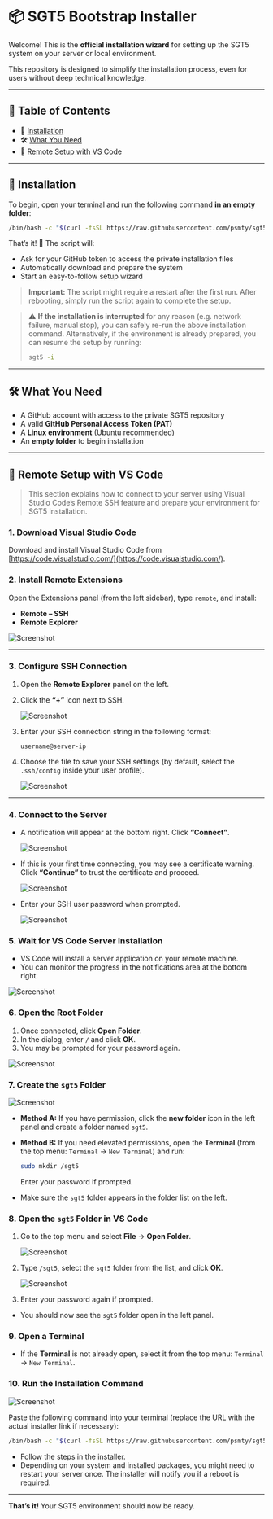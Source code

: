 # 📦 SGT5 Bootstrap Installer

Welcome!
This is the **official installation wizard** for setting up the SGT5 system on your server or local environment.

This repository is designed to simplify the installation process, even for users without deep technical knowledge.

---

## 📑 Table of Contents

* 🚀 [Installation](#-installation)
* 🛠️ [What You Need](#️-what-you-need)
* 📖 [Remote Setup with VS Code](#remote-setup-with-vs-code)

---

## 🚀 Installation

To begin, open your terminal and run the following command **in an empty folder**:

```bash
/bin/bash -c "$(curl -fsSL https://raw.githubusercontent.com/psmty/sgt5-install/main/install.sh)"
```

That’s it! 🎉
The script will:

* Ask for your GitHub token to access the private installation files
* Automatically download and prepare the system
* Start an easy-to-follow setup wizard

> **Important:** The script might require a restart after the first run. After rebooting, simply run the script again to complete the setup.

> ⚠️ **If the installation is interrupted** for any reason (e.g. network failure, manual stop), you can safely re-run the above installation command.
> Alternatively, if the environment is already prepared, you can resume the setup by running:
>
> ```bash
> sgt5 -i
> ```

---

## 🛠️ What You Need

* A GitHub account with access to the private SGT5 repository
* A valid **GitHub Personal Access Token (PAT)**
* A **Linux environment** (Ubuntu recommended)
* An **empty folder** to begin installation

---

## 📖 Remote Setup with VS Code

> This section explains how to connect to your server using Visual Studio Code’s Remote SSH feature and prepare your environment for SGT5 installation.

### 1. Download Visual Studio Code

Download and install Visual Studio Code from [https://code.visualstudio.com/](https://code.visualstudio.com/).

### 2. Install Remote Extensions

Open the Extensions panel (from the left sidebar), type `remote`, and install:

* **Remote – SSH**
* **Remote Explorer**

![Screenshot](images/extensions.png)

---

### 3. Configure SSH Connection

1. Open the **Remote Explorer** panel on the left.

2. Click the **“+”** icon next to SSH.

    ![Screenshot](images/new-connection.png)

3. Enter your SSH connection string in the following format:

   ```
   username@server-ip
   ```

4. Choose the file to save your SSH settings (by default, select the `.ssh/config` inside your user profile).

    ![Screenshot](images/ssh-settings.png)

---

### 4. Connect to the Server

* A notification will appear at the bottom right. Click **“Connect”**.

    ![Screenshot](images/connect-notification.png)

* If this is your first time connecting, you may see a certificate warning. Click **“Continue”** to trust the certificate and proceed.

    ![Screenshot](images/cert-warning.png)

* Enter your SSH user password when prompted.

    ![Screenshot](images/password-input.png)

### 5. Wait for VS Code Server Installation

* VS Code will install a server application on your remote machine.
* You can monitor the progress in the notifications area at the bottom right.

![Screenshot](images/vscode-server-notification.png)

### 6. Open the Root Folder

1. Once connected, click **Open Folder**.
2. In the dialog, enter `/` and click **OK**.
3. You may be prompted for your password again.

![Screenshot](images/open-folder.png)

### 7. Create the `sgt5` Folder

![Screenshot](images/new-folder.png)

* **Method A:**
  If you have permission, click the **new folder** icon in the left panel and create a folder named `sgt5`.

* **Method B:**
  If you need elevated permissions, open the **Terminal** (from the top menu: `Terminal` → `New Terminal`) and run:

  ```sh
  sudo mkdir /sgt5
  ```

  Enter your password if prompted.

* Make sure the `sgt5` folder appears in the folder list on the left.

### 8. Open the `sgt5` Folder in VS Code

1. Go to the top menu and select **File** → **Open Folder**.

    ![Screenshot](images/open-folder-sgt5.png)

2. Type `/sgt5`, select the `sgt5` folder from the list, and click **OK**.

    ![Screenshot](images/open-folder-sgt5-popup.png)

3. Enter your password again if prompted.

* You should now see the `sgt5` folder open in the left panel.

### 9. Open a Terminal

* If the **Terminal** is not already open, select it from the top menu: `Terminal` → `New Terminal`.

### 10. Run the Installation Command

![Screenshot](images/terminal.png)

Paste the following command into your terminal (replace the URL with the actual installer link if necessary):

```bash
/bin/bash -c "$(curl -fsSL https://raw.githubusercontent.com/psmty/sgt5-install/main/install.sh)"
```

* Follow the steps in the installer.
* Depending on your system and installed packages, you might need to restart your server once. The installer will notify you if a reboot is required.

---

**That’s it!**
Your SGT5 environment should now be ready.
